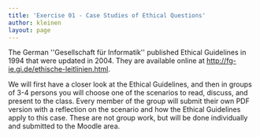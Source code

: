 ```yaml
---
title: 'Exercise 01 - Case Studies of Ethical Questions'
author: kleinen
layout: page
---
```


The German ''Gesellschaft für Informatik'' published Ethical Guidelines
in 1994 that were updated in 2004. They are available online at
http://fg-ie.gi.de/ethische-leitlinien.html.

We will first have a closer look at the Ethical Guidelines, and then
in groups of 3-4 persons you will choose one of the scenarios to
read, discuss, and present to the class. Every member of the group
will submit their own PDF version with a reflection on the scenario
and how the Ethical Guidelines apply to this case. These are not
group work, but will be done individually and submitted to the
Moodle area.
